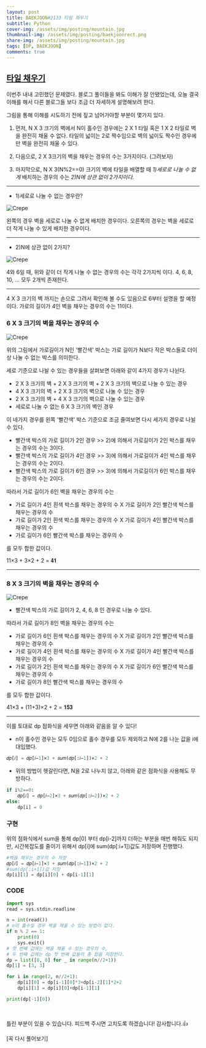 ```yaml
---
layout: post
title: BAEKJOON#2133 타일 채우기
subtitle: Python
cover-img: /assets/img/posting/mountain.jpg
thumbnail-img: /assets/img/posting/baekjoonrect.png
share-img: /assets/img/posting/mountain.jpg
tags: [DP, BAEKJOON]
comments: true
---
```


## [타일 채우기](https://www.acmicpc.net/problem/2133)

이번주 내내 고민했던 문제였다.
블로그 풀이들을 봐도 이해가 잘 안됐었는데, 오늘 결국 이해를 해서 다른 블로그들 보다 조금 더 자세하게 설명해보려 한다.

그림을 통해 이해를 시도하기 전에 짚고 넘어가야할 부분이 몇가지 있다.

1.  먼저, N X 3 크기의 벽에서 N이 홀수인 경우에는 2 X 1 타일 혹은 1 X 2 타일로 벽을 완전히 채울 수 없다. 타일의 넓이는 2로 짝수임으로 벽의 넓이도 짝수인 경우에만 벽을 완전히 채울 수 있다.

2.  다음으로, 2 X 3크기의 벽을 채우는 경우의 수는 3가지이다. (그려보자)

3.  마지막으로, N X 3(N%2==0) 크기의 벽에 타일을 배열할 때 _1)세로로 나눌 수 없게_ 배치하는 경우의 수는 _2)N에 상관 없이 2가지이다._

---

- 1)세로로 나눌 수 없는 경우란?

![Crepe](https://i.imgur.com/L7028ev.jpg)

왼쪽의 경우 벽을 세로로 나눌 수 없게 배치한 경우이다.
오른쪽의 경우는 벽을 세로로 더 작게 나눌 수 있게 배치한 경우이다.

---

- 2)N에 상관 없이 2가지?

![Crepe](https://i.imgur.com/NfUbQs7.jpg)

4와 6일 때, 위와 같이 더 작게 나눌 수 없는 경우의 수는 각각 2가지씩 이다. 4, 6, 8, 10, ... 모두 2개씩 존재한다.

---

4 X 3 크기의 벽 까지는 손으로 그려서 확인해 볼 수도 있음으로 6부터 설명을 할 예정이다.
가로의 길이가 4인 벽을 채우는 경우의 수는 11이다.

### 6 X 3 크기의 벽을 채우는 경우의 수

![Crepe](https://i.imgur.com/J45g87K.jpg)

위의 그림에서 가로길이가 N인 '빨간색' 박스는 가로 길이가 N보다 작은 박스들로 더이상 나눌 수 없는 박스를 의미한다.

세로 기준으로 나뉠 수 있는 경우들을 살펴보면 아래와 같이 4가지 경우가 나뉜다.

- 2 X 3 크기의 벽 + 2 X 3 크기의 벽 + 2 X 3 크기의 벽으로 나눌 수 있는 경우
- 4 X 3 크기의 벽 + 2 X 3 크기의 벽으로 나눌 수 있는 경우
- 2 X 3 크기의 벽 + 4 X 3 크기의 벽으로 나눌 수 있는 경우
- 세로로 나눌 수 없는 6 X 3 크기의 벽인 경우

이 네가지 경우를 왼쪽 '빨간색' 박스 기준으로 조금 줄여보면 다시 세가지 경우로 나뉠 수 있다.

- 빨간색 박스의 가로 길이가 2인 경우 >> 2)에 의해서 가로길이가 2인 박스를 채우는 경우의 수는 3이다.
- 빨간색 박스의 가로 길이가 4인 경우 >> 3)에 의해서 가로길이가 4인 박스를 채우는 경우의 수는 2이다.
- 빨간색 박스의 가로 길이가 6인 경우 >> 3)에 의해서 가로길이가 6인 박스를 채우는 경우의 수는 2이다.

따라서 가로 길이가 6인 벽을 채우는 경우의 수는

- 가로 길이가 4인 흰색 박스를 채우는 경우의 수 X 가로 길이가 2인 빨간색 박스를 채우는 경우의 수
- 가로 길이가 2인 흰색 박스를 채우는 경우의 수 X 가로 길이가 4인 빨간색 박스를 채우는 경우의 수
- 가로 길이가 6인 빨간색 박스를 채우는 경우의 수

를 모두 합한 값이다.

11×3 + 3×2 + 2 = 𝟒𝟏

---

### 8 X 3 크기의 벽을 채우는 경우의 수

![Crepe](https://i.imgur.com/D9l0SiK.jpg)

- 빨간색 박스의 가로 길이가 2, 4, 6, 8 인 경우로 나눌 수 있다.

따라서 가로 길이가 8인 벽을 채우는 경우의 수는

- 가로 길이가 6인 흰색 박스를 채우는 경우의 수 X 가로 길이가 2인 빨간색 박스를 채우는 경우의 수
- 가로 길이가 4인 흰색 박스를 채우는 경우의 수 X 가로 길이가 4인 빨간색 박스를 채우는 경우의 수
- 가로 길이가 2인 흰색 박스를 채우는 경우의 수 X 가로 길이가 6인 빨간색 박스를 채우는 경우의 수
- 가로 길이가 8인 빨간색 박스를 채우는 경우의 수

를 모두 합한 값이다.

41×3 + (11+3)×2 + 2 = 𝟏𝟓𝟑

---

이를 토대로 dp 점화식을 세우면 아래와 같음을 알 수 있다!

- n이 홀수인 경우는 모두 0임으로 홀수 경우를 모두 제외하고 N에 2를 나눈 값을 i에 대입했다.

```python
𝑑𝑝[𝑖] = 𝑑𝑝[𝑖−1]×3 + 𝑠𝑢𝑚(𝑑𝑝[:𝑖−1])×2 + 2
```

- 위의 방법이 헷갈린다면, N을 2로 나누지 않고, 아래와 같은 점화식을 사용해도 무방하다.

```python
if i%2==0:
    𝑑𝑝[𝑖] = 𝑑𝑝[𝑖−2]×3 + 𝑠𝑢𝑚(𝑑𝑝[:𝑖−2])×2 + 2
else:
    dp[i] = 0
```

### 구현

위의 점화식에서 sum을 통해 dp[0] 부터 dp[i-2]까지 더하는 부분을 매번 해줘도 되지만, 시간복잡도를 줄이기 위해서 dp[i]에 sum(dp[:i+1])값도 저장하며 진행했다.

```python
#벽을 채우는 경우의 수 저장
𝑑𝑝[𝑖] = 𝑑𝑝[𝑖−1]×3 + 𝑠𝑢𝑚(𝑑𝑝[:𝑖−1])×2 + 2
#sum(dp[:i+1])값 저장
dp[i][1] = dp[i][0] + dp[i-1][1]
```

### CODE

```python
import sys
read = sys.stdin.readline

n = int(read())
# n이 홀수일 경우 벽을 채울 수 있는 방법이 없다.
if n % 2 == 1:
    print(0)
    sys.exit()
# 첫 번째 값에는 벽을 채울 수 있는 경우의 수,
# 두 번째 값에는 dp 첫 번째 값들의 총 합을 저장한다.
dp = list([0, 0] for _ in range(n//2+1))
dp[1] = [3, 3]

for i in range(2, n//2+1):
    dp[i][0] = dp[i-1][0]*3+dp[i-2][1]*2+2
    dp[i][1] = dp[i][0]+dp[i-1][1]

print(dp[-1][0])
```

<br>

틀린 부분이 있을 수 있습니다. 피드백 주시면 고치도록 하겠습니다!
감사합니다.👍

[꼭 다시 풀어보기]
<br>
<br>
